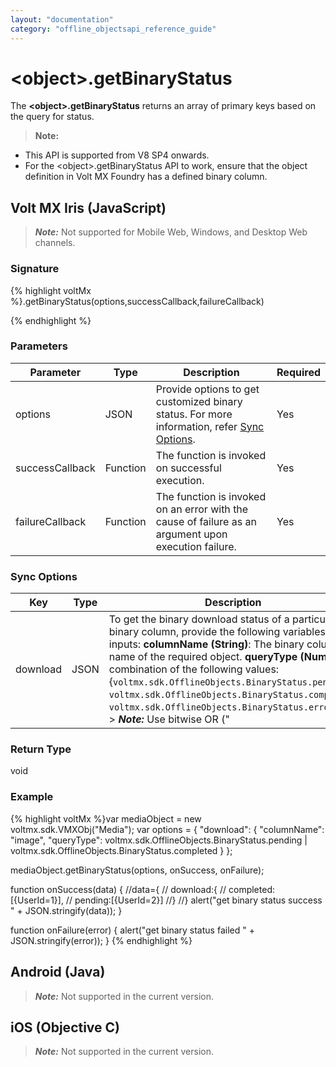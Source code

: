 ```yaml
---
layout: "documentation"
category: "offline_objectsapi_reference_guide"
---
```



\<object\>.getBinaryStatus
========================

The **\<object\>.getBinaryStatus** returns an array of primary keys based on the query for status.

> **Note:**  
*   This API is supported from V8 SP4 onwards.  
*   For the \<object\>.getBinaryStatus API to work, ensure that the object definition in Volt MX Foundry has a defined binary column.  

Volt MX  Iris (JavaScript)
-------------------------------

> **_Note:_** Not supported for Mobile Web, Windows, and Desktop Web channels.

### Signature

{% highlight voltMx %}<VMXObj>.getBinaryStatus(options,successCallback,failureCallback)

{% endhighlight %}

### Parameters

  
| Parameter | Type | Description | Required |
| --- | --- | --- | --- |
| options | JSON | Provide options to get customized binary status. For more information, refer [Sync Options](#sync-options). | Yes |
| successCallback | Function | The function is invoked on successful execution. | Yes |
| failureCallback | Function | The function is invoked on an error with the cause of failure as an argument upon execution failure. | Yes |

### Sync Options

  
| Key | Type | Description | Required |
| --- | --- | --- | --- |
| download | JSON | To get the binary download status of a particular binary column, provide the following variables as inputs: **columnName (String)**: The binary column name of the required object. **queryType (Number)**:A combination of the following values:{`voltmx.sdk.OfflineObjects.BinaryStatus.pending`, `voltmx.sdk.OfflineObjects.BinaryStatus.completed`, `voltmx.sdk.OfflineObjects.BinaryStatus.errored` } > **_Note:_** Use bitwise OR ("|") between the queryTypes to use the combination of the values. | Yes |

### Return Type

void

### Example

{% highlight voltMx %}var mediaObject = new voltmx.sdk.VMXObj("Media");
var options = {
    "download": {
        "columnName": "image",
        "queryType": voltmx.sdk.OfflineObjects.BinaryStatus.pending | voltmx.sdk.OfflineObjects.BinaryStatus.completed
    }
};

mediaObject.getBinaryStatus(options, onSuccess, onFailure);

function onSuccess(data) {
    //data={
    //	download:{
    //		completed:[{UserId=1}],
    //		pending:[{UserId=2}]
    //}
    //}
    alert("get binary status success " + JSON.stringify(data));
}

function onFailure(error) {
    alert("get binary status failed " + JSON.stringify(error));
}
{% endhighlight %}

Android (Java)
--------------

> **_Note:_** Not supported in the current version.

iOS (Objective C)
-----------------

> **_Note:_** Not supported in the current version.

